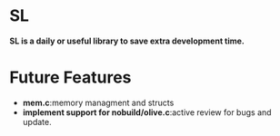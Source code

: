 # SL 
**SL is a daily or useful library to save extra development time.**
# Future Features
- **mem.c**:memory managment and structs
- **implement support for nobuild/olive.c**:active review for bugs and update.